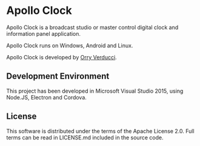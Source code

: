 Apollo Clock
============
Apollo Clock is a broadcast studio or master control digital clock and information panel application.

Apollo Clock runs on Windows, Android and Linux.

Apollo Clock is developed by [Orry Verducci](http://www.orryverducci.co.uk/).

Development Environment
-----------------------
This project has been developed in Microsoft Visual Studio 2015, using Node.JS, Electron and Cordova.

License
-------
This software is distributed under the terms of the Apache License 2.0. Full terms can be read in LICENSE.md included in the source code.